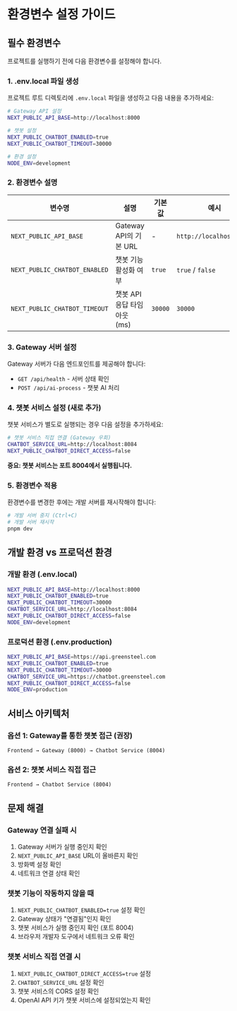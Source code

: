 # 환경변수 설정 가이드

## 필수 환경변수

프로젝트를 실행하기 전에 다음 환경변수를 설정해야 합니다.

### 1. .env.local 파일 생성

프로젝트 루트 디렉토리에 `.env.local` 파일을 생성하고 다음 내용을 추가하세요:

```bash
# Gateway API 설정
NEXT_PUBLIC_API_BASE=http://localhost:8000

# 챗봇 설정
NEXT_PUBLIC_CHATBOT_ENABLED=true
NEXT_PUBLIC_CHATBOT_TIMEOUT=30000

# 환경 설정
NODE_ENV=development
```

### 2. 환경변수 설명

| 변수명 | 설명 | 기본값 | 예시 |
|--------|------|--------|------|
| `NEXT_PUBLIC_API_BASE` | Gateway API의 기본 URL | - | `http://localhost:8000` |
| `NEXT_PUBLIC_CHATBOT_ENABLED` | 챗봇 기능 활성화 여부 | `true` | `true` / `false` |
| `NEXT_PUBLIC_CHATBOT_TIMEOUT` | 챗봇 API 응답 타임아웃 (ms) | `30000` | `30000` |

### 3. Gateway 서버 설정

Gateway 서버가 다음 엔드포인트를 제공해야 합니다:

- `GET /api/health` - 서버 상태 확인
- `POST /api/ai-process` - 챗봇 AI 처리

### 4. 챗봇 서비스 설정 (새로 추가)

챗봇 서비스가 별도로 실행되는 경우 다음 설정을 추가하세요:

```bash
# 챗봇 서비스 직접 연결 (Gateway 우회)
CHATBOT_SERVICE_URL=http://localhost:8084
NEXT_PUBLIC_CHATBOT_DIRECT_ACCESS=false
```

**중요: 챗봇 서비스는 포트 8004에서 실행됩니다.**

### 5. 환경변수 적용

환경변수를 변경한 후에는 개발 서버를 재시작해야 합니다:

```bash
# 개발 서버 중지 (Ctrl+C)
# 개발 서버 재시작
pnpm dev
```

## 개발 환경 vs 프로덕션 환경

### 개발 환경 (.env.local)
```bash
NEXT_PUBLIC_API_BASE=http://localhost:8000
NEXT_PUBLIC_CHATBOT_ENABLED=true
NEXT_PUBLIC_CHATBOT_TIMEOUT=30000
CHATBOT_SERVICE_URL=http://localhost:8084
NEXT_PUBLIC_CHATBOT_DIRECT_ACCESS=false
NODE_ENV=development
```

### 프로덕션 환경 (.env.production)
```bash
NEXT_PUBLIC_API_BASE=https://api.greensteel.com
NEXT_PUBLIC_CHATBOT_ENABLED=true
NEXT_PUBLIC_CHATBOT_TIMEOUT=30000
CHATBOT_SERVICE_URL=https://chatbot.greensteel.com
NEXT_PUBLIC_CHATBOT_DIRECT_ACCESS=false
NODE_ENV=production
```

## 서비스 아키텍처

### 옵션 1: Gateway를 통한 챗봇 접근 (권장)
```
Frontend → Gateway (8000) → Chatbot Service (8004)
```

### 옵션 2: 챗봇 서비스 직접 접근
```
Frontend → Chatbot Service (8004)
```

## 문제 해결

### Gateway 연결 실패 시
1. Gateway 서버가 실행 중인지 확인
2. `NEXT_PUBLIC_API_BASE` URL이 올바른지 확인
3. 방화벽 설정 확인
4. 네트워크 연결 상태 확인

### 챗봇 기능이 작동하지 않을 때
1. `NEXT_PUBLIC_CHATBOT_ENABLED=true` 설정 확인
2. Gateway 상태가 "연결됨"인지 확인
3. 챗봇 서비스가 실행 중인지 확인 (포트 8004)
4. 브라우저 개발자 도구에서 네트워크 오류 확인

### 챗봇 서비스 직접 연결 시
1. `NEXT_PUBLIC_CHATBOT_DIRECT_ACCESS=true` 설정
2. `CHATBOT_SERVICE_URL` 설정 확인
3. 챗봇 서비스의 CORS 설정 확인
4. OpenAI API 키가 챗봇 서비스에 설정되었는지 확인
